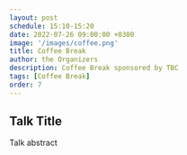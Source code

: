 ```yaml
---
layout: post
schedule: 15:10-15:20
date: 2022-07-26 09:00:00 +0300
image: '/images/coffee.png'
title: Coffee Break
author: the Organizers
description: Coffee Break sponsored by TBC
tags: [Coffee Break]
order: 7
---
```


## Talk Title
Talk abstract
